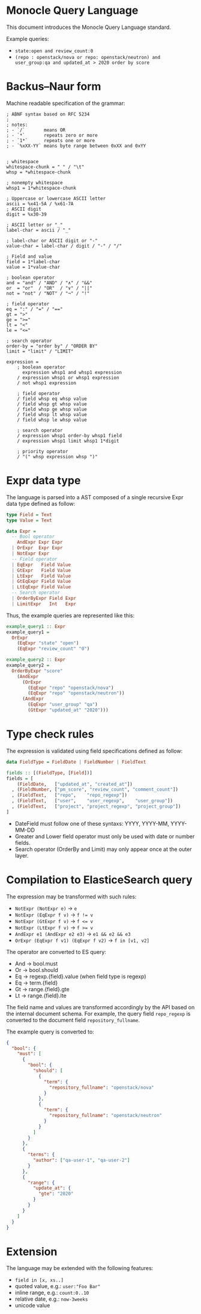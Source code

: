 Monocle Query Language
======================

This document introduces the Monocle Query Language standard.

Example queries:

- `state:open and review_count:0`
- `(repo : openstack/nova or repo: openstack/neutron) and user_group:qa and updated_at > 2020 order by score`


# Backus–Naur form

Machine readable specification of the grammar:

```abnf
; ABNF syntax based on RFC 5234
;
; notes:
; - `/`       means OR
; - `*`       repeats zero or more
; - `1*`      repeats one or more
; - `%xXX-YY` means byte range between 0xXX and 0xYY


; whitespace
whitespace-chunk = " " / "\t"
whsp = *whitespace-chunk

; nonempty whitespace
whsp1 = 1*whitespace-chunk

; Uppercase or lowercase ASCII letter
ascii = %x41-5A / %x61-7A
; ASCII digit
digit = %x30-39

; ASCII letter or "_"
label-char = ascii / "_"

; label-char or ASCII digit or "-"
value-char = label-char / digit / "-" / "/"

; Field and value
field = 1*label-char
value = 1*value-char

; boolean operator
and = "and" / "AND" / "∧" / "&&"
or  = "or"  / "OR"  / "∨" / "||"
not = "not" / "NOT" / "¬" / "!"

; field operator
eq = ":" / "=" / "=="
gt = ">"
ge = ">="
lt = "<"
le = "<="

; search operator
order-by = "order by" / "ORDER BY"
limit = "limit" / "LIMIT"

expression =
    ; boolean operator
      expression whsp1 and whsp1 expression
    / expression whsp1 or whsp1 expression
    / not whsp1 expression

    ; field operator
    / field whsp eq whsp value
    / field whsp gt whsp value
    / field whsp ge whsp value
    / field whsp lt whsp value
    / field whsp le whsp value

    ; search operator
    / expression whsp1 order-by whsp1 field
    / expression whsp1 limit whsp1 1*digit

    ; priority operator
    / "(" whsp expression whsp ")"
```

# Expr data type

The language is parsed into a AST composed of a single recursive Expr data type defined as follow:

```haskell
type Field = Text
type Value = Text

data Expr =
  -- Bool operator
    AndExpr Expr Expr
  | OrExpr  Expr Expr
  | NotExpr Expr
  -- Field operator
  | EqExpr   Field Value
  | GtExpr   Field Value
  | LtExpr   Field Value
  | GtEqExpr Field Value
  | LtEqExpr Field Value
  -- Search operator
  | OrderByExpr Field Expr
  | LimitExpr   Int   Expr
```

Thus, the example queries are represented like this:

```haskell
example_query1 :: Expr
example_query1 =
  OrExpr
    (EqExpr "state" "open")
    (EqExpr "review_count" "0")

example_query2 :: Expr
example_query2 =
  OrderByExpr "score"
    (AndExpr
      (OrExpr
        (EqExpr "repo" "openstack/nova")
        (EqExpr "repo" "openstack/neutron"))
      (AndExpr
        (EqExpr "user_group" "qa")
        (GtExpr "updated_at" "2020")))
```

# Type check rules

The expression is validated using field specifications defined as follow:

```haskell
data FieldType = FieldDate | FieldNumber | FieldText

fields :: [(FieldType, [Field])]
fields = [
    (FieldDate,   ["updated_at", "created_at"])
  , (FieldNumber, ["pm_score", "review_count", "comment_count"])
  , (FieldText,   ["repo",    "repo_regexp"])
  , (FieldText,   ["user",    "user_regexp",    "user_group"])
  , (FieldText,   ["project", "project_regexp", "project_group"])
]
```

- DateField must follow one of these syntaxs: YYYY, YYYY-MM, YYYY-MM-DD
- Greater and Lower field operator must only be used with date or number fields.
- Search operator (OrderBy and Limit) may only appear once at the outer layer.

# Compilation to ElasticeSearch query

The expression may be transformed with such rules:

- `NotExpr (NotExpr e)`  -> `e`
- `NotExpr (EqExpr f v)` -> `f != v`
- `NotExpr (GtExpr f v)` -> `f <= v`
- `NotExpr (LtExpr f v)` -> `f >= v`
- `AndExpr e1 (AndExpr e2 e3)` -> `e1 && e2 && e3`
- `OrExpr (EqExpr f v1) (EqExpr f v2)` -> `f in [v1, v2]`

The operator are converted to ES query:

- And -> bool.must
- Or  -> bool.should
- Eq  -> regexp.{field}.value  (when field type is regexp)
- Eq  -> term.{field}
- Gt  -> range.{field}.gte
- Lt  -> range.{field}.lte

The field name and values are transformed accordingly by the API based on the internal document schema.
For example, the query field `repo_regexp` is converted to the document field `repository_fullname`.

The example query is converted to:

```json
{
  "bool": {
    "must": [
      {
        "bool": {
          "should": [
            {
              "term": {
                "repository_fullname": "openstack/nova"
              }
            },
            {
              "term": {
                "repository_fullname": "openstack/neutron"
              }
            }
          ]
        }
      },
      {
        "terms": {
          "author": ["qa-user-1", "qa-user-2"]
        }
      },
      {
        "range": {
          "update_at": {
            "gte": "2020"
          }
        }
      }
    ]
  }
}
```

# Extension

The language may be extended with the following features:

- `field in [x, xs..]`
- quoted value, e.g.: `user:"Foo Bar"`
- inline range, e.g.: `count:0..10`
- relative date, e.g.: `now-3weeks`
- unicode value
